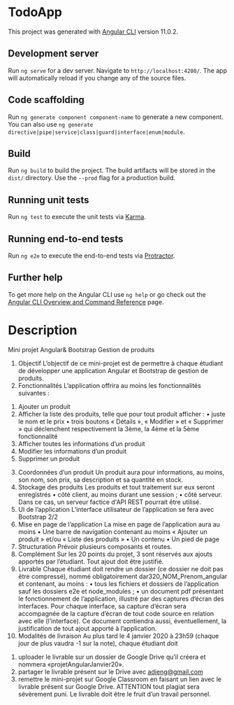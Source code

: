 # TodoApp

This project was generated with [Angular CLI](https://github.com/angular/angular-cli) version 11.0.2.

## Development server

Run `ng serve` for a dev server. Navigate to `http://localhost:4200/`. The app will automatically reload if you change any of the source files.

## Code scaffolding

Run `ng generate component component-name` to generate a new component. You can also use `ng generate directive|pipe|service|class|guard|interface|enum|module`.

## Build

Run `ng build` to build the project. The build artifacts will be stored in the `dist/` directory. Use the `--prod` flag for a production build.

## Running unit tests

Run `ng test` to execute the unit tests via [Karma](https://karma-runner.github.io).

## Running end-to-end tests

Run `ng e2e` to execute the end-to-end tests via [Protractor](http://www.protractortest.org/).

## Further help

To get more help on the Angular CLI use `ng help` or go check out the [Angular CLI Overview and Command Reference](https://angular.io/cli) page.


# Description


Mini projet Angular& Bootstrap
Gestion de produits
1. Objectif
L’objectif de ce mini-projet est de permettre à chaque étudiant de développer une application
Angular et Bootstrap de gestion de produits.
2. Fonctionnalités
L’application offrira au moins les fonctionnalités suivantes :
1) Ajouter un produit
2) Afficher la liste des produits, telle que pour tout produit afficher :
• juste le nom et le prix
• trois boutons « Détails », « Modifier » et « Supprimer » qui déclenchent
respectivement la 3ème, la 4ème et la 5ème fonctionnalité
3) Afficher toutes les informations d’un produit
4) Modifier les informations d’un produit
5) Supprimer un produit
3. Coordonnées d’un produit
Un produit aura pour informations, au moins, son nom, son prix, sa description et sa quantité en
stock.
4. Stockage des produits
Les produits et tout traitement sur eux seront enregistrés
• côté client, au moins durant une session ;
• côté serveur. Dans ce cas, un serveur factice d'API REST pourrait être utilisé.
5. UI de l’application
L’interface utilisateur de l’application se fera avec Bootstrap
2/2
6. Mise en page de l’application
La mise en page de l’application aura au moins
• Une barre de navigation contenant au moins « Ajouter un produit » et/ou « Liste des
produits »
• Un contenu
• Un pied de page
7. Structuration
Prévoir plusieurs composants et routes.
8. Complément
Sur les 20 points du projet, 3 sont réservés aux ajouts apportés par l’étudiant. Tout ajout doit
être justifié.
9. Livrable
Chaque étudiant doit rendre un dossier (ce dossier ne doit pas être compressé), nommé
obligatoirement dar320_NOM_Prenom_angular et contenant, au moins :
• tous les fichiers et dossiers de l’application sauf les dossiers e2e et node_modules ;
• un document pdf présentant le fonctionnement de l’application, illustré par des captures
d’écran des interfaces. Pour chaque interface, sa capture d‘écran sera accompagnée de
la capture d’écran de tout code source en relation avec elle (l’interface). Ce document
contiendra aussi, éventuellement, la justification de tout ajout apporté à l’application.
10. Modalités de livraison
Au plus tard le 4 janvier 2020 à 23h59 (chaque jour de plus vaudra -1 sur la note), chaque
étudiant doit
1) uploader le livrable sur un dossier de Google Drive qu’il créera et nommera
«projetAngularJanvier20».
2) partager le livrable présent sur le Drive avec adieng@gmail.com
3) remettre le mini-projet sur Google Classroom en faisant un lien avec le livrable présent
sur Google Drive.
ATTENTION
tout plagiat sera sévèrement puni. Le livrable doit être le fruit d’un travail personnel.
